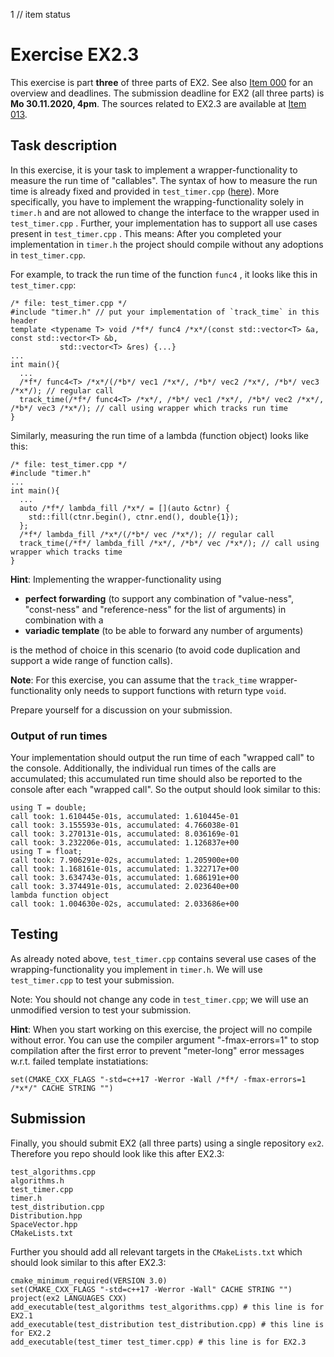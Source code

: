 1 // item status
# Exercise EX2.3

This exercise is part **three** of three parts of EX2. See also [Item 000](https://cppitems.github.io/#/item/000) for an overview and deadlines. The submission deadline for EX2 (all three parts) is **Mo 30.11.2020, 4pm**. The sources related to EX2.3 are available at [Item 013](https://github.com/cppitems/cppitems/tree/master/items/013).

## Task description

In this exercise, it is your task to implement a wrapper-functionality to measure the run time of "callables".
The syntax of how to measure the run time is already fixed and provided in `test_timer.cpp` ([here](https://raw.githubusercontent.com/cppitems/cppitems/master/items/013/test_timer.cpp)).
More specifically, you have to implement the wrapping-functionality solely in `timer.h` and are not allowed to change the interface to the wrapper used in `test_timer.cpp` .
 Further, your implementation has to support all use cases present in `test_timer.cpp` . 
This means: After you completed your implementation in `timer.h` the project should compile without any adoptions in `test_timer.cpp`.

For example, to track the run time of the function `func4` , it looks like this in `test_timer.cpp`:
```pmans
/* file: test_timer.cpp */
#include "timer.h" // put your implementation of `track_time` in this header
template <typename T> void /*f*/ func4 /*x*/(const std::vector<T> &a, const std::vector<T> &b,
           std::vector<T> &res) {...}
...
int main(){
  ...
  /*f*/ func4<T> /*x*/(/*b*/ vec1 /*x*/, /*b*/ vec2 /*x*/, /*b*/ vec3 /*x*/); // regular call
  track_time(/*f*/ func4<T> /*x*/, /*b*/ vec1 /*x*/, /*b*/ vec2 /*x*/, /*b*/ vec3 /*x*/); // call using wrapper which tracks run time
}
```
Similarly, measuring the run time of a lambda (function object) looks like this:
```pmans
/* file: test_timer.cpp */
#include "timer.h"
...
int main(){
  ...
  auto /*f*/ lambda_fill /*x*/ = [](auto &ctnr) {
    std::fill(ctnr.begin(), ctnr.end(), double{1});
  };
  /*f*/ lambda_fill /*x*/(/*b*/ vec /*x*/); // regular call
  track_time(/*f*/ lambda_fill /*x*/, /*b*/ vec /*x*/); // call using wrapper which tracks time
}
```
**Hint**: Implementing the wrapper-functionality using 
- **perfect forwarding** (to support any combination of "value-ness", "const-ness" and "reference-ness" for the list of arguments) in combination with a
- **variadic template** (to be able to forward any number of arguments)

is the method of choice in this scenario (to avoid code duplication and support a wide range of function calls).

**Note**: For this exercise, you can assume that the `track_time` wrapper-functionality only needs to support functions with return type `void`.

Prepare yourself for a discussion on your submission.

### Output of run times
Your implementation should output the run time of each "wrapped call" to the console.
Additionally, the individual run times of the calls are accumulated; this accumulated run time should also be reported to the console after each "wrapped call". 
So the output should look similar to this:
```
using T = double;
call took: 1.610445e-01s, accumulated: 1.610445e-01
call took: 3.155593e-01s, accumulated: 4.766038e-01
call took: 3.270131e-01s, accumulated: 8.036169e-01
call took: 3.232206e-01s, accumulated: 1.126837e+00
using T = float;
call took: 7.906291e-02s, accumulated: 1.205900e+00
call took: 1.168161e-01s, accumulated: 1.322717e+00
call took: 3.634743e-01s, accumulated: 1.686191e+00
call took: 3.374491e-01s, accumulated: 2.023640e+00
lambda function object
call took: 1.004630e-02s, accumulated: 2.033686e+00
```

## Testing
As already noted above, `test_timer.cpp` contains several use cases of the wrapping-functionality you implement in `timer.h`. We will use `test_timer.cpp` to test your submission.

Note: You should not change any code in `test_timer.cpp`; we will use an unmodified version to test your submission.

**Hint**: When you start working on this exercise, the project will no compile without error. You can use the compiler argument "-fmax-errors=1" to stop compilation after the first error to prevent "meter-long" error messages w.r.t. failed template instatiations:
```pmans
set(CMAKE_CXX_FLAGS "-std=c++17 -Werror -Wall /*f*/ -fmax-errors=1 /*x*/" CACHE STRING "")
```

## Submission
Finally, you should submit EX2 (all three parts) using a single repository `ex2`.
Therefore you repo should look like this after EX2.3:
```
test_algorithms.cpp
algorithms.h
test_timer.cpp
timer.h
test_distribution.cpp
Distribution.hpp
SpaceVector.hpp
CMakeLists.txt
```
Further you should add all relevant targets in the `CMakeLists.txt` which should look similar to this after EX2.3:
```
cmake_minimum_required(VERSION 3.0)
set(CMAKE_CXX_FLAGS "-std=c++17 -Werror -Wall" CACHE STRING "")
project(ex2 LANGUAGES CXX)
add_executable(test_algorithms test_algorithms.cpp) # this line is for EX2.1
add_executable(test_distribution test_distribution.cpp) # this line is for EX2.2
add_executable(test_timer test_timer.cpp) # this line is for EX2.3
```

